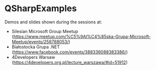 # QSharpExamples
Demos and slides shown during the sessions at: <br/>
* Silesian Microsoft Group Meetup (https://www.meetup.com/%C5%9Al%C4%85ska-Grupa-Microsoft-Meetup/events/258788053/)
* Białostocka Grupa .NET (https://www.facebook.com/events/388336088383386/)
* 4Developers Warsaw (https://4developers.org.pl/lecture_warszawa/#id=51912)
